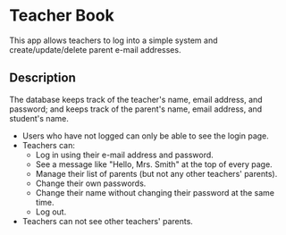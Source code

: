 # Teacher Book
This app allows teachers to log into a simple system and create/update/delete parent e-mail addresses.

## Description
The database keeps track of the teacher's name, email address, and password; and keeps track of the parent's name, email address, and student's name.  
* Users who have not logged can only be able to see the login page.
* Teachers can:
  * Log in using their e-mail address and password.
  * See a message like "Hello, Mrs. Smith" at the top of every page.
  * Manage their list of parents (but not any other teachers' parents).
  * Change their own passwords.
  * Change their name without changing their password at the same time.
  * Log out.
* Teachers can not see other teachers' parents.
